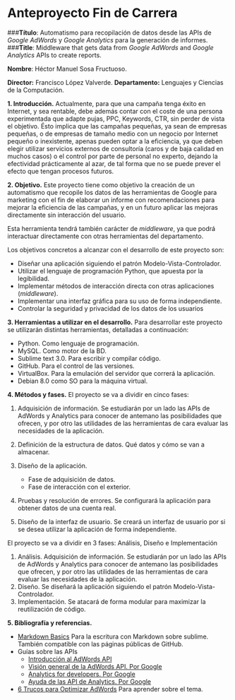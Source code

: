 #		Anteproyecto Fin de Carrera

###**Título**: Automatismo para recopilación de datos desde las APIs de *Google AdWords* y *Google Analytics* para la generación de informes.
###**Title**: Middleware that gets data from *Google AdWords* and *Google Analytics* APIs to create reports.

**Nombre**: Héctor Manuel Sosa Fructuoso.

**Director:** Francisco López Valverde.
**Departamento:** Lenguajes y Ciencias de la Computación.

**1. Introducción.** Actualmente, para que una campaña tenga éxito en Internet, y sea rentable, debe además contar con el coste de una persona experimentada que adapte pujas, PPC, Keywords, CTR, sin perder de vista el objetivo. 
Ésto implica que las campañas pequeñas, ya sean de empresas pequeñas, o de empresas de tamaño medio con un negocio por Internet pequeño o inexistente, apenas pueden optar a la eficiencia, ya que deben elegir utilizar servicios externos de consultoría (caros y de baja calidad en muchos casos) o el control por parte de personal no experto, dejando la efectividad prácticamente al azar, de tal forma que no se puede prever el efecto que tengan procesos futuros.

**2. Objetivo.** Este proyecto tiene como objetivo la creación de un automatismo que recopile los datos de las herramientas de Google para marketing con el fin de elaborar un informe con recomendaciones para mejorar la eficiencia de las campañas, y en un futuro aplicar las mejoras directamente sin interacción del usuario.

Esta herramienta tendrá también carácter de *middleware*, ya que podrá interactuar directamente con otras herramientas del departamento.

Los objetivos concretos a alcanzar con el desarrollo de este proyecto son:
* Diseñar una aplicación siguiendo el patrón Modelo-Vista-Controlador.
* Utilizar el lenguaje de programación Python, que apuesta por la legibilidad.
* Implementar métodos de interacción directa con otras aplicaciones (*middleware*).
* Implementar una interfaz gráfica para su uso de forma independiente.
* Controlar la seguridad y privacidad de los datos de los usuarios 

**3. Herramientas a utilizar en el desarrollo.** Para desarrollar este proyecto se utilizarán distintas herramientas, detalladas a continuación:

* Python. Como lenguaje de programación.
* MySQL. Como motor de la BD.
* Sublime text 3.0. Para escribir y compilar código.
* GitHub. Para el control de las versiones.
* VirtualBox. Para la emulación del servidor que correrá la aplicación.
* Debian 8.0 como SO para la máquina virtual.

**4. Métodos y fases.** El proyecto se va a dividir en cinco fases:
1. Adquisición de información. Se estudiarán por un lado las APIs de AdWords y Analytics para conocer de antemano las posibilidades que ofrecen, y por otro las utilidades de las herramientas de cara evaluar las necesidades de la aplicación.

2. Definición de la estructura de datos. Qué datos y cómo se van a almacenar.

3. Diseño de la aplicación.
	* Fase de adquisición de datos.
	* Fase de interacción con el exterior.

4. Pruebas y resolución de errores. Se configurará la aplicación para obtener datos de una cuenta real. 

5. Diseño de la interfaz de usuario. Se creará un interfaz de usuario por si se desea utilizar la aplicación de forma independiente.

El proyecto se va a dividir en 3 fases: Análisis, Diseño e Implementación

1. Análisis. Adquisición de información. Se estudiarán por un lado las APIs de AdWords y Analytics para conocer de antemano las posibilidades que ofrecen, y por otro las utilidades de las herramientas de cara evaluar las necesidades de la aplicación.
2. Diseño. Se diseñará la aplicación siguiendo el patrón Modelo-Vista-Controlador.
3. Implementación. Se atacará de forma modular para maximizar la reutilización de código. 

**5. Bibliografía y referencias.**
	
* [Markdown Basics](https://help.github.com/articles/markdown-basics/) Para la escritura con Markdown sobre sublime. También compatible con las páginas públicas de GitHub.
* Guías sobre las APIs
	- [Introducción al AdWords API](http://programa-con-google.blogspot.com.es/2011/03/introduccion-al-adwords-api-para.html)
	- [Visión general de la AdWords API. Por Google](https://developers.google.com/adwords/api/docs/?hl=es)
	- [Analytics for developers. Por Google](https://developers.google.com/analytics/?hl=es)
	- [Ayuda de las API de Analytics. Por Google](https://support.google.com/analytics/answer/1008004?hl=es)
* [6 Trucos para Optimizar AdWords](http://www.seocom.es/blog/6-trucos-adwords) Para aprender sobre el tema.
 
